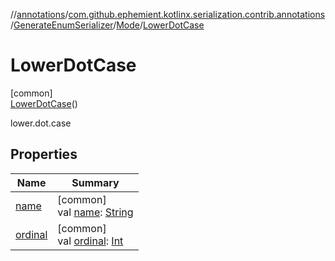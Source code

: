 //[annotations](../../../../../index.md)/[com.github.ephemient.kotlinx.serialization.contrib.annotations](../../../index.md)/[GenerateEnumSerializer](../../index.md)/[Mode](../index.md)/[LowerDotCase](index.md)

# LowerDotCase

[common]\
[LowerDotCase](index.md)()

lower.dot.case

## Properties

| Name | Summary |
|---|---|
| [name](../-kebab-case/index.md#-372974862%2FProperties%2F-1278216615) | [common]<br>val [name](../-kebab-case/index.md#-372974862%2FProperties%2F-1278216615): [String](https://kotlinlang.org/api/latest/jvm/stdlib/kotlin/-string/index.html) |
| [ordinal](../-kebab-case/index.md#-739389684%2FProperties%2F-1278216615) | [common]<br>val [ordinal](../-kebab-case/index.md#-739389684%2FProperties%2F-1278216615): [Int](https://kotlinlang.org/api/latest/jvm/stdlib/kotlin/-int/index.html) |

